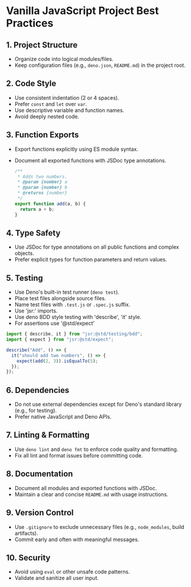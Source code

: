 # Vanilla JavaScript Project Best Practices

## 1. Project Structure

- Organize code into logical modules/files.
- Keep configuration files (e.g., `deno.json`, `README.md`) in the project root.

## 2. Code Style

- Use consistent indentation (2 or 4 spaces).
- Prefer `const` and `let` over `var`.
- Use descriptive variable and function names.
- Avoid deeply nested code.

## 3. Function Exports

- Export functions explicitly using ES module syntax.
- Document all exported functions with JSDoc type annotations.

  ```js
  /**
   * Adds two numbers.
   * @param {number} a
   * @param {number} b 
   * @returns {number}
   */
  export function add(a, b) {
    return a + b;
  }
  ```

## 4. Type Safety

- Use JSDoc for type annotations on all public functions and complex objects.
- Prefer explicit types for function parameters and return values.

## 5. Testing

- Use Deno's built-in test runner (`deno test`).
- Place test files alongside source files.
- Name test files with `.test.js` or `.spec.js` suffix.
- Use 'jsr:' imports.
- Use deno BDD style testing with 'describe', 'it' style.
- For assertions use '@std/expect'

```js
import { describe, it } from "jsr:@std/testing/bdd";
import { expect } from "jsr:@std/expect";

describe("Add", () => {
  it("should add two numbers", () => {
    expect(add(2, 3)).isEqualTo(5);
  });
});
```

## 6. Dependencies

- Do not use external dependencies except for Deno's standard library (e.g., for testing).
- Prefer native JavaScript and Deno APIs.

## 7. Linting & Formatting

- Use `deno lint` and `deno fmt` to enforce code quality and formatting.
- Fix all lint and format issues before committing code.

## 8. Documentation

- Document all modules and exported functions with JSDoc.
- Maintain a clear and concise `README.md` with usage instructions.

## 9. Version Control

- Use `.gitignore` to exclude unnecessary files (e.g., `node_modules`, build artifacts).
- Commit early and often with meaningful messages.

## 10. Security

- Avoid using `eval` or other unsafe code patterns.
- Validate and sanitize all user input.
